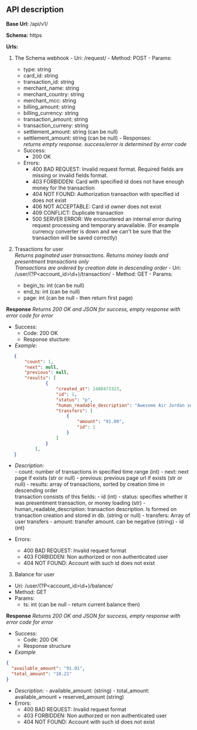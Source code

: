 ## API description

**Base Url:** /api/v1/

**Schema:** https

**Urls:** 
  1. The Schema webhook
    - Uri:    /request/
    - Method: POST
    - Params:
       - type: string
       - card_id: string
       - transaction_id: string
       - merchant_name: string
       - merchant_country: string
       - merchant_mcc: string
       - billing_amount: string
       - billing_currency: string
       - transaction_amount: string
       - transaction_curreny: string
       - settlement_amount: string (can be null)
       - settlement_amount: string (can be null)
    - Responses:  
      *returns empty response. success/error is determined by error code*
      - Success:
        - 200 OK
      - Errors:
        - 400 BAD REQUEST: Invalid request format. Required fields are missing or invalid fields format.
        - 403 FORBIDDEN: Card with specified id does not have enough money for the transaction
        - 404 NOT FOUND: Authorization transaction with specified id does not exist
        - 406 NOT ACCEPTABLE: Card id owner does not exist
        - 409 CONFLICT: Duplicate transaction
        - 500 SERVER ERROR: We encountered an internal error during request processing and temporary anavailable. 
        (For example currency converter is down and we can't be sure that the transaction will be saved correctly)

  2. Trasactions for user  
    *Returns paginated user transactions. Returns money loads and presentment transactions only*  
    *Transactions are ordered by creation date in descending order*
    - Uri:    /user/(?P\<account_id\>\d+)/transaction/
    - Method: GET
    - Params:
      - begin_ts: int (can be null)
      - end_ts: int (can be null)
      - page: int (can be null - then return first page)

**Response**
*Returns 200 OK and JSON for success, empty response with error code for error*
- Success:
  - Code: 200 OK
  - Response stucture:
- *Example:*  

 ```json
    {
        "count": 1,
        "next": null,
        "previous": null,
        "results": [
                {
                    "created_at": 1488473323,
                    "id": 1,
                    "status": "p",
                    "human_readable_description": "Awesome Air Jordan sneakers.",
                    "transfers": [
                        {
                            "amount": "91.00",
                            "id": 1
                        }
                    ]
                }
            ],
    }
```
- *Description:*  
      - count: number of transactions in specified time range (int)
      - next: next page if exists (str or null)
      - previous: previous page url if exists (str or null)
      - results: array of transactions, sorted by creation time in descending order  
        transaction consists of this fields:
          - id (int)
          - status: specifies whether it was presentment transaction, or money loading (str)
          - human_readable_description: transaction description. Is formed on transaction creation and stored in db. (string or null)
          - transfers: Array of user transfers
            - amount: transfer amount. can be negative (string)
            - id (int)

- Errors:
  - 400 BAD REQUEST: Invalid request format
  - 403 FORBIDDEN: Non authorized or non authenticated user
  - 404 NOT FOUND: Account with such id does not exist

3. Balance for user
  - Uri:    /user/(?P\<account_id\>\d+)/balance/
  - Method: GET
  - Params: 
    - ts: int (can be null - return current balance then)

**Response**
*Returns 200 OK and JSON for success, empty response with error code for error*
- Success:
  - Code: 200 OK
  - Response structure
- *Example*
```json
{
  "available_amount": "91.01",
  "total_amount": "10.21"
}
```
- *Description:*
      - available_amount: (string)
      - total_amount: available_amount + reserved_amount (string)
- Errors:
  - 400 BAD REQUEST: Invalid request format
  - 403 FORBIDDEN: Non authorzed or non authenticated user
  - 404 NOT FOUND: Account with such id does not exist
